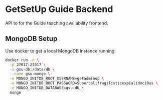 # GetSetUp Guide Backend

API to for the Guide teaching availability frontend.

## MongoDB Setup

Use docker to get a local MongoDB instance running:

```zsh
docker run -d \
  -p 27017:27017 \
  -v gsu-db:/data/db \
  --name gsu-mongo \
  -e MONGO_INITDB_ROOT_USERNAME=getadminup \
  -e MONGO_INITDB_ROOT_PASSWORD=Supercalifragilisticexpialidoci0us \
  -e MONGO_INITDB_DATABASE=gsu-db \
  mongo
```
